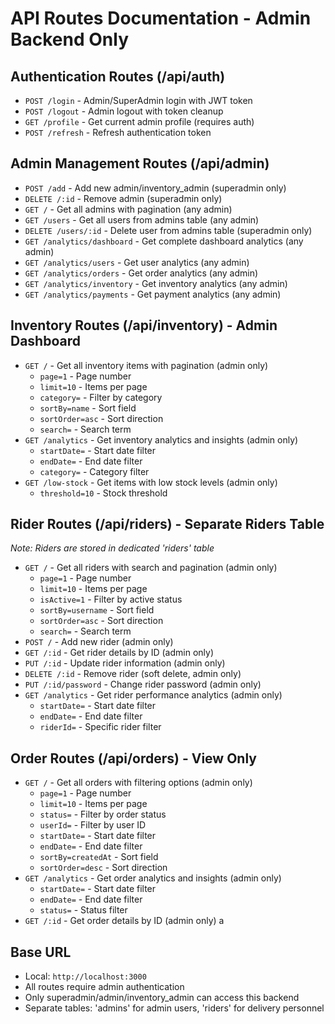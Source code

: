 # API Routes Documentation - Admin Backend Only

## Authentication Routes (/api/auth)

-   `POST /login` - Admin/SuperAdmin login with JWT token
-   `POST /logout` - Admin logout with token cleanup
-   `GET /profile` - Get current admin profile (requires auth)
-   `POST /refresh` - Refresh authentication token

## Admin Management Routes (/api/admin)

-   `POST /add` - Add new admin/inventory_admin (superadmin only)
-   `DELETE /:id` - Remove admin (superadmin only)
-   `GET /` - Get all admins with pagination (any admin)
-   `GET /users` - Get all users from admins table (any admin)
-   `DELETE /users/:id` - Delete user from admins table (superadmin only)
-   `GET /analytics/dashboard` - Get complete dashboard analytics (any admin)
-   `GET /analytics/users` - Get user analytics (any admin)
-   `GET /analytics/orders` - Get order analytics (any admin)
-   `GET /analytics/inventory` - Get inventory analytics (any admin)
-   `GET /analytics/payments` - Get payment analytics (any admin)

## Inventory Routes (/api/inventory) - Admin Dashboard

-   `GET /` - Get all inventory items with pagination (admin only)
    -   `page=1` - Page number
    -   `limit=10` - Items per page
    -   `category=` - Filter by category
    -   `sortBy=name` - Sort field
    -   `sortOrder=asc` - Sort direction
    -   `search=` - Search term
-   `GET /analytics` - Get inventory analytics and insights (admin only)
    -   `startDate=` - Start date filter
    -   `endDate=` - End date filter
    -   `category=` - Category filter
-   `GET /low-stock` - Get items with low stock levels (admin only)
    -   `threshold=10` - Stock threshold

## Rider Routes (/api/riders) - Separate Riders Table

_Note: Riders are stored in dedicated 'riders' table_

-   `GET /` - Get all riders with search and pagination (admin only)
    -   `page=1` - Page number
    -   `limit=10` - Items per page
    -   `isActive=1` - Filter by active status
    -   `sortBy=username` - Sort field
    -   `sortOrder=asc` - Sort direction
    -   `search=` - Search term
-   `POST /` - Add new rider (admin only)
-   `GET /:id` - Get rider details by ID (admin only)
-   `PUT /:id` - Update rider information (admin only)
-   `DELETE /:id` - Remove rider (soft delete, admin only)
-   `PUT /:id/password` - Change rider password (admin only)
-   `GET /analytics` - Get rider performance analytics (admin only)
    -   `startDate=` - Start date filter
    -   `endDate=` - End date filter
    -   `riderId=` - Specific rider filter

## Order Routes (/api/orders) - View Only

-   `GET /` - Get all orders with filtering options (admin only)
    -   `page=1` - Page number
    -   `limit=10` - Items per page
    -   `status=` - Filter by order status
    -   `userId=` - Filter by user ID
    -   `startDate=` - Start date filter
    -   `endDate=` - End date filter
    -   `sortBy=createdAt` - Sort field
    -   `sortOrder=desc` - Sort direction
-   `GET /analytics` - Get order analytics and insights (admin only)
    -   `startDate=` - Start date filter
    -   `endDate=` - End date filter
    -   `status=` - Status filter
-   `GET /:id` - Get order details by ID (admin only)
    a

## Base URL

-   Local: `http://localhost:3000`
-   All routes require admin authentication
-   Only superadmin/admin/inventory_admin can access this backend
-   Separate tables: 'admins' for admin users, 'riders' for delivery personnel
